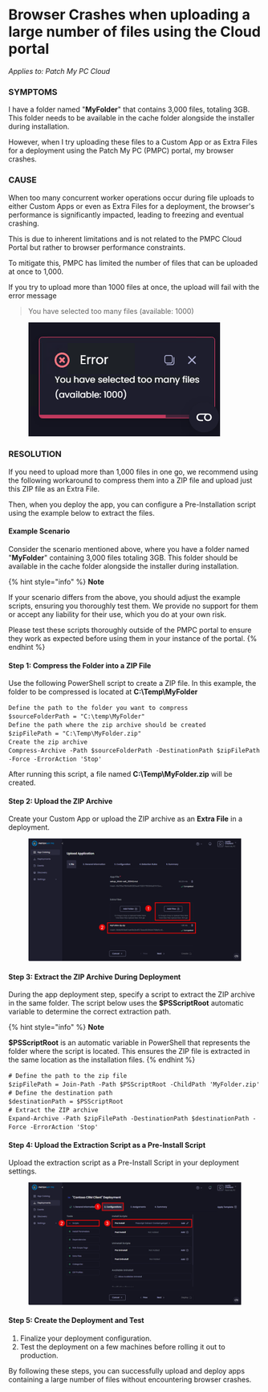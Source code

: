 # Browser Crashes when uploading a large number of files using the Cloud portal

_Applies to: Patch My PC Cloud_

### SYMPTOMS

I have a folder named "**MyFolder**" that contains 3,000 files, totaling 3GB. This folder needs to be available in the cache folder alongside the installer during installation.

However, when I try uploading these files to a Custom App or as Extra Files for a deployment using the Patch My PC (PMPC) portal, my browser crashes.

### CAUSE

When too many concurrent worker operations occur during file uploads to either Custom Apps or even as Extra Files for a deployment, the browser's performance is significantly impacted, leading to freezing and eventual crashing.

This is due to inherent limitations and is not related to the PMPC Cloud Portal but rather to browser performance constraints.

To mitigate this, PMPC has limited the number of files that can be uploaded at once to 1,000.

If you try to upload more than 1000 files at once, the upload will fail with the error message

> You have selected too many files (available: 1000)

<figure><img src="../../../_images/gitbook/image (2600).png" alt=""><figcaption></figcaption></figure>

### RESOLUTION

If you need to upload more than 1,000 files in one go, we recommend using the following workaround to compress them into a ZIP file and upload just this ZIP file as an Extra File.

Then, when you deploy the app, you can configure a Pre-Installation script using the example below to extract the files.

#### Example Scenario

Consider the scenario mentioned above, where you have a folder named "**MyFolder**" containing 3,000 files totaling 3GB. This folder should be available in the cache folder alongside the installer during installation.

{% hint style="info" %}
**Note**

If your scenario differs from the above, you should adjust the example scripts, ensuring you thoroughly test them. We provide no support for them or accept any liability for their use, which you do at your own risk.

Please test these scripts thoroughly outside of the PMPC portal to ensure they work as expected before using them in your instance of the portal.
{% endhint %}

#### Step 1: Compress the Folder into a ZIP File

Use the following PowerShell script to create a ZIP file. In this example, the folder to be compressed is located at **C:\Temp\MyFolder**

`Define the path to the folder you want to compress`\
`$sourceFolderPath = "C:\temp\MyFolder"`\
`Define the path where the zip archive should be created`\
`$zipFilePath = "C:\Temp\MyFolder.zip"`\
`Create the zip archive`\
`Compress-Archive -Path $sourceFolderPath -DestinationPath $zipFilePath -Force -ErrorAction 'Stop'`

After running this script, a file named **C:\Temp\MyFolder.zip** will be created.

#### Step 2: Upload the ZIP Archive

Create your Custom App or upload the ZIP archive as an **Extra File** in a deployment.

<figure><img src="../../../_images/gitbook/image (2381).png" alt="Adding the “MyFolder.zip” as an Extra File"><figcaption></figcaption></figure>

#### Step 3: Extract the ZIP Archive During Deployment

During the app deployment step, specify a script to extract the ZIP archive in the same folder. The script below uses the **$PSScriptRoot** automatic variable to determine the correct extraction path.

{% hint style="info" %}
**Note**

**$PSScriptRoot** is an automatic variable in PowerShell that represents the folder where the script is located. This ensures the ZIP file is extracted in the same location as the installation files.
{% endhint %}

`# Define the path to the zip file`\
`$zipFilePath = Join-Path -Path $PSScriptRoot -ChildPath 'MyFolder.zip'`\
`# Define the destination path`\
`$destinationPath = $PSScriptRoot`\
`# Extract the ZIP archive`\
`Expand-Archive -Path $zipFilePath -DestinationPath $destinationPath -Force -ErrorAction 'Stop'`

#### Step 4: Upload the Extraction Script as a Pre-Install Script

Upload the extraction script as a Pre-Install Script in your deployment settings.

<figure><img src="../../../_images/gitbook/image (2382).png" alt="Uploading the extraction script as a Pre-Install Script in your deployment settings"><figcaption></figcaption></figure>

#### Step 5: Create the Deployment and Test

1. Finalize your deployment configuration.
2. Test the deployment on a few machines before rolling it out to production.

By following these steps, you can successfully upload and deploy apps containing a large number of files without encountering browser crashes.
